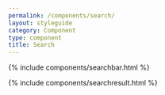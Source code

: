 ```yaml
---
permalink: /components/search/
layout: styleguide
category: Component
type: component
title: Search
---
```


{% include components/searchbar.html %}

{% include components/searchresult.html %}
